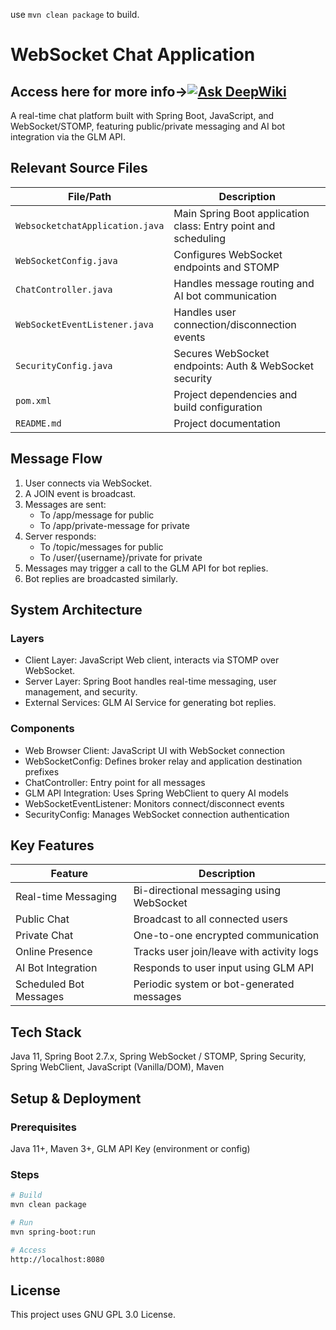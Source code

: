 use `mvn clean package` to build.

# WebSocket Chat Application
## Access here for more info→[![Ask DeepWiki](https://deepwiki.com/badge.svg)](https://deepwiki.com/godsboy404/websocketchat)

A real-time chat platform built with Spring Boot, JavaScript, and WebSocket/STOMP, featuring public/private messaging and AI bot integration via the GLM API.

## Relevant Source Files

| File/Path                       | Description                                                    |
| ------------------------------- | -------------------------------------------------------------- |
| `WebsocketchatApplication.java` | Main Spring Boot application class: Entry point and scheduling |
| `WebSocketConfig.java`          | Configures WebSocket endpoints and STOMP                       |
| `ChatController.java`           | Handles message routing and AI bot communication               |
| `WebSocketEventListener.java`   | Handles user connection/disconnection events                   |
| `SecurityConfig.java`           | Secures WebSocket endpoints: Auth & WebSocket security         |
| `pom.xml`                       | Project dependencies and build configuration                   |
| `README.md`                     | Project documentation                                          |

## Message Flow

1. User connects via WebSocket.
2. A JOIN event is broadcast.
3. Messages are sent:
    - To /app/message for public
    - To /app/private-message for private
4. Server responds:
    - To /topic/messages for public
    - To /user/{username}/private for private
5. Messages may trigger a call to the GLM API for bot replies.
6. Bot replies are broadcasted similarly.

## System Architecture

### Layers

- Client Layer: JavaScript Web client, interacts via STOMP over WebSocket.
- Server Layer: Spring Boot handles real-time messaging, user management, and security.
- External Services: GLM AI Service for generating bot replies.

### Components

- Web Browser Client: JavaScript UI with WebSocket connection
- WebSocketConfig: Defines broker relay and application destination prefixes
- ChatController: Entry point for all messages
- GLM API Integration: Uses Spring WebClient to query AI models
- WebSocketEventListener: Monitors connect/disconnect events
- SecurityConfig: Manages WebSocket connection authentication

## Key Features

| Feature                | Description                               |
| ---------------------- | ----------------------------------------- |
| Real-time Messaging    | Bi-directional messaging using WebSocket  |
| Public Chat            | Broadcast to all connected users          |
| Private Chat           | One-to-one encrypted communication        |
| Online Presence        | Tracks user join/leave with activity logs |
| AI Bot Integration     | Responds to user input using GLM API      |
| Scheduled Bot Messages | Periodic system or bot-generated messages |

## Tech Stack

Java 11, Spring Boot 2.7.x, Spring WebSocket / STOMP, Spring Security, Spring WebClient, JavaScript (Vanilla/DOM), Maven

## Setup & Deployment

### Prerequisites

Java 11+, Maven 3+, GLM API Key (environment or config)

### Steps

```bash
# Build
mvn clean package

# Run
mvn spring-boot:run

# Access
http://localhost:8080
```

## License

This project uses GNU GPL 3.0 License.

